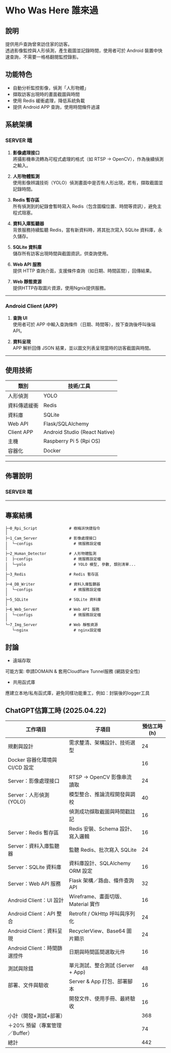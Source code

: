 # Who Was Here 誰來過

## 說明

提供用戶查詢曾來訪住家的訪客。  
透過影像監控與人形偵測，產生截圖並記錄時間，使用者可於 Android 裝置中快速查詢，不需要一格格翻閱監控錄影。

## 功能特色

- 自動分析監控影像，偵測「人形物體」
- 擷取訪客出現時的畫面截圖與時間
- 使用 Redis 緩衝處理，降低系統負載
- 提供 Android APP 查詢，使用時間條件過濾

## 系統架構

### SERVER 端

1. **影像處理接口**  
   將攝影機串流轉為可程式處理的格式（如 RTSP → OpenCV），作為後續偵測之輸入。

2. **人形物體監測**  
   使用影像辨識技術（YOLO）偵測畫面中是否有人形出現，若有，擷取截圖並記錄時間。

3. **Redis 暫存區**  
   所有偵測到的紀錄會暫時寫入 Redis（包含圖檔位置、時間等資訊），避免主程式阻塞。

4. **資料入庫監聽器**  
   背景服務持續監聽 Redis，當有新資料時，將其批次寫入 SQLite 資料庫，永久儲存。

5. **SQLite 資料庫**  
   儲存所有訪客出現時間與截圖資訊，供查詢使用。

6. **Web API 服務**  
   提供 HTTP 查詢介面，支援條件查詢（如日期、時間區間），回傳結果。
   
7. **Web 靜態資源**  
  提供HTTP存取圖片資源，使用Ngnix提供服務。

---

### Android Client (APP)

1. **查詢 UI**  
   使用者可於 APP 中輸入查詢條件（日期、時間等），按下查詢後呼叫後端 API。

2. **資料呈現**  
   APP 解析回傳 JSON 結果，並以圖文列表呈現當時的訪客截圖與時間。

---

## 使用技術

| 類別         | 技術/工具                |
| ------------ | ------------------------ |
| 人形偵測     | YOLO                     |
| 資料傳遞緩衝 | Redis                    |
| 資料庫       | SQLite                   |
| Web API      | Flask/SQLAlchemy         |
| Client APP   | Android Studio (React Native) |
| 主機         | Raspberry Pi 5 (Rpi OS)  |
| 容器化       | Docker                   |

---

## 佈署說明

### SERVER 端


---

## 專案結構

```aiignore
├─0_Rpi_Script              # 樹梅派快捷指令
│
├─1_Cam_Server              # 影像處理接口
│  └─configs                  # 微服務設定檔
│
├─2_Human_Detector          # 人形物體監測
│  ├─configs                  # 微服務設定檔
│  └─yolo                     # YOLO 模型, 參數, 類別清單...
│
├─3_Redis                   # Redis 暫存區
│
├─4_DB_Writer               # 資料入庫監聽器
│  └─configs                  # 微服務設定檔
│
├─5_SQLite                  # SQLite 資料庫
│  
├─6_Web_Server              # Web API 服務
│  └─configs                  # 微服務設定檔
│
└─7_Img_Server              # Web 靜態資源
   └─nginx                    # nginx設定檔

```

## 討論

- 遠端存取

可能方案: 申請DOMAIN & 套用Cloudflare Tunnel服務 (網路安全性)

- 共用函式庫

應建立本地/私有函式庫，避免同樣功能重工，例如：封裝後的logger工具

## ChatGPT估算工時 (2025.04.22)

| 工作項目                       | 子項目                             | 預估工時 (h) |
| ------------------------------ | ---------------------------------- | ------------ |
| 規劃與設計                     | 需求釐清、架構設計、技術選型       | 24           |
| Docker 容器化環境與 CI/CD 設定 |                                    | 16           |
| Server：影像處理接口           | RTSP → OpenCV 影像串流讀取         | 24           |
| Server：人形偵測 (YOLO)        | 模型整合、推論流程開發與調校       | 40           |
|                                | 偵測成功擷取截圖與時間戳註記       | 16           |
| Server：Redis 暫存區           | Redis 安裝、Schema 設計、寫入邏輯  | 16           |
| Server：資料入庫監聽器         | 監聽 Redis、批次寫入 SQLite        | 24           |
| Server：SQLite 資料庫          | 資料庫設計、SQLAlchemy ORM 設定    | 16           |
| Server：Web API 服務           | Flask 架構／路由、條件查詢 API     | 32           |
| Android Client：UI 設計        | Wireframe、畫面切版、Material 實作 | 16           |
| Android Client：API 整合       | Retrofit / OkHttp 呼叫與序列化     | 24           |
| Android Client：資料呈現       | RecyclerView、Base64 圖片顯示      | 24           |
| Android Client：時間篩選控件   | 日期與時間區間選取元件             | 16           |
| 測試與除錯                     | 單元測試、整合測試 (Server + App)  | 48           |
| 部署、文件與驗收               | Server & App 打包、部署腳本        | 16           |
|                                | 開發文件、使用手冊、最終驗收       | 16           |
| 小計（開發+測試+部署）         |                                    | 368          |
| ＋20% 預留（專案管理／Buffer） |                                    | 74           |
| 總計                           |                                    | 442          |